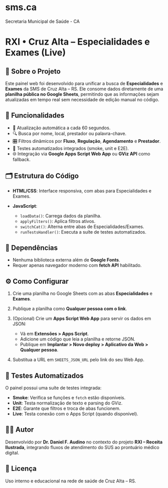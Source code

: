 # sms.ca
Secretaria Municipal de Saúde - CA
# RXI • Cruz Alta – Especialidades e Exames (Live)

## 📌 Sobre o Projeto

Este painel web foi desenvolvido para unificar a busca de **Especialidades** e **Exames** da SMS de Cruz Alta – RS. Ele consome dados diretamente de uma **planilha pública no Google Sheets**, permitindo que as informações sejam atualizadas em tempo real sem necessidade de edição manual no código.

## 🚀 Funcionalidades

* 🔄 Atualização automática a cada 60 segundos.
* 🔍 Busca por nome, local, prestador ou palavra-chave.
* 🎛️ Filtros dinâmicos por **Fluxo**, **Regulação**, **Agendamento** e **Prestador**.
* 🧪 Testes automatizados integrados (smoke, unit e E2E).
* 🌐 Integração via **Google Apps Script Web App** ou **GViz API** como fallback.

## 🗂 Estrutura do Código

* **HTML/CSS**: Interface responsiva, com abas para Especialidades e Exames.
* **JavaScript**:

  * `loadData()`: Carrega dados da planilha.
  * `applyFilters()`: Aplica filtros ativos.
  * `switchCat()`: Alterna entre abas de Especialidades/Exames.
  * `runTestsHandler()`: Executa a suíte de testes automatizados.

## 🔗 Dependências

* Nenhuma biblioteca externa além de **Google Fonts**.
* Requer apenas navegador moderno com **fetch API** habilitado.

## ⚙️ Como Configurar

1. Crie uma planilha no Google Sheets com as abas **Especialidades** e **Exames**.
2. Publique a planilha como **Qualquer pessoa com o link**.
3. (Opcional) Crie um **Apps Script Web App** para servir os dados em JSON:

   * Vá em **Extensões > Apps Script**.
   * Adicione um código que leia a planilha e retorne JSON.
   * Publique em **Implantar > Novo deploy > Aplicativo da Web > Qualquer pessoa**.
4. Substitua a URL em `SHEETS_JSON_URL` pelo link do seu Web App.

## 🧪 Testes Automatizados

O painel possui uma suíte de testes integrada:

* **Smoke**: Verifica se funções e `fetch` estão disponíveis.
* **Unit**: Testa normalização de texto e parsing do GViz.
* **E2E**: Garante que filtros e troca de abas funcionem.
* **Live**: Testa conexão com o Apps Script (quando disponível).

## 👨‍💻 Autor

Desenvolvido por **Dr. Daniel F. Audino** no contexto do projeto **RXI – Receita Ilustrada**, integrando fluxos de atendimento do SUS ao prontuário médico digital.

## 📜 Licença

Uso interno e educacional na rede de saúde de Cruz Alta – RS.
